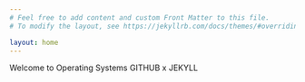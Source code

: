 ```yaml
---
# Feel free to add content and custom Front Matter to this file.
# To modify the layout, see https://jekyllrb.com/docs/themes/#overriding-theme-defaults

layout: home
--- 
```

Welcome to Operating Systems GITHUB x JEKYLL

